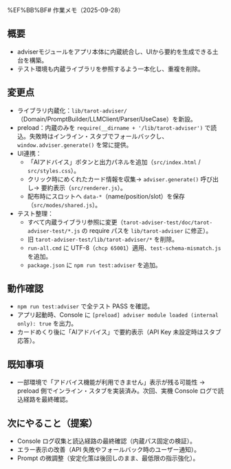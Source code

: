 %EF%BB%BF# 作業メモ（2025-09-28）

## 概要
- adviserモジュールをアプリ本体に内蔵統合し、UIから要約を生成できる土台を構築。
- テスト環境も内蔵ライブラリを参照するよう一本化し、重複を削除。

## 変更点
- ライブラリ内蔵化：`lib/tarot-adviser/`（Domain/PromptBuilder/LLMClient/Parser/UseCase）を新設。
- preload：内蔵のみを `require(__dirname + '/lib/tarot-adviser')` で読込。失敗時はインライン・スタブでフォールバックし、`window.adviser.generate()` を常に提供。
- UI連携：
  - 「AIアドバイス」ボタンと出力パネルを追加（`src/index.html` / `src/styles.css`）。
  - クリック時にめくれたカード情報を収集→ `adviser.generate()` 呼び出し→ 要約表示（`src/renderer.js`）。
  - 配布時にスロットへ `data-*`（name/position/slot）を保存（`src/modes/shared.js`）。
- テスト整理：
  - すべて内蔵ライブラリ参照に変更（`tarot-adviser-test/doc/tarot-adviser-test/*.js` の require パスを `lib/tarot-adviser` に修正）。
  - 旧 `tarot-adviser-test/lib/tarot-adviser/*` を削除。
  - `run-all.cmd` に UTF-8（`chcp 65001`）適用、`test-schema-mismatch.js` を追加。
  - `package.json` に `npm run test:adviser` を追加。

## 動作確認
- `npm run test:adviser` で全テスト PASS を確認。
- アプリ起動時、Console に `[preload] adviser module loaded (internal only): true` を出力。
- カードめくり後に「AIアドバイス」で要約表示（API Key 未設定時はスタブ応答）。

## 既知事項
- 一部環境で「アドバイス機能が利用できません」表示が残る可能性 → preload 側でインライン・スタブを実装済み。次回、実機 Console ログで読込経路を最終確認。

## 次にやること（提案）
- Console ログ収集と読込経路の最終確認（内蔵パス固定の検証）。
- エラー表示の改善（API 失敗やフォールバック時のユーザー通知）。
- Prompt の微調整（安定化策は後回しのまま、最低限の指示強化）。
